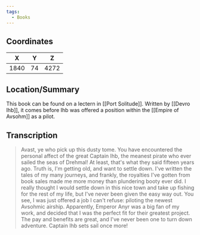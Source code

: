 ```yaml
---
tags:
  - Books
---
```


## Coordinates
| **X** | **Y** | **Z** |
| :---: | :---: | :---: |
| 1840  |  74   | 4272  |

## Location/Summary
This book can be found on a lectern in [[Port Solitude]]. Written by [[Devro Ihb]], it comes before Ihb was offered a position within the [[Empire of Avsohm]] as a pilot.

## Transcription
> Avast, ye who pick up this dusty tome. You have encountered the personal affect of the great Captain Ihb, the meanest pirate who ever sailed the seas of Drehmal! At least, that's what they said fifteen years ago. Truth is, I'm getting old, and want to settle down. I've written the tales of my many journeys, and frankly, the royalties I've gotten from book sales made me more money than plundering booty ever did. I really thought I would settle down in this nice town and take up fishing for the rest of my life, but I've never been given the easy way out. You see, I was just offered a job I can't refuse: piloting the newest Avsohmic airship. Apparently, Emperor Anyr was a big fan of my work, and decided that I was the perfect fit for their greatest project. The pay and benefits are great, and I've never been one to turn down adventure. Captain Ihb sets sail once more!
